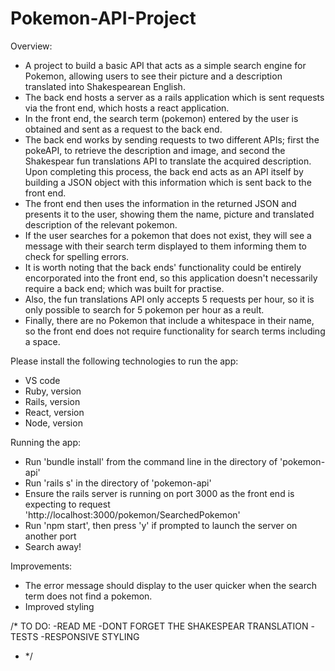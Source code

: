 # Pokemon-API-Project

Overview:
 -  A project to build a basic API that acts as a simple search engine for Pokemon, allowing users to see their picture and a description translated into
    Shakespearean English.
 -  The back end hosts a server as a rails application which is sent requests via the front end, which hosts a react application.
 -  In the front end, the search term (pokemon) entered by the user is obtained and sent as a request to the back end.
 -  The back end works by sending requests to two different APIs; first the pokeAPI, to retrieve the description and image, and second the 
    Shakespear fun translations API to translate the acquired description. Upon completing this process, the back end acts as an API itself by building
    a JSON object with this information which is sent back to the front end.
 -  The front end then uses the information in the returned JSON and presents it to the user, showing them the name, picture and translated description of
    the relevant pokemon.
 -  If the user searches for a pokemon that does not exist, they will see a message with their search term displayed to them informing them to check for spelling errors.
 -  It is worth noting that the back ends' functionality could be entirely encorporated into the front end, so this application doesn't necessarily require a back end; 
    which was built for practise.
 -  Also, the fun translations API only accepts 5 requests per hour, so it is only possible to search for 5 pokemon per hour as a reult.
 -  Finally, there are no Pokemon that include a whitespace in their name, so the front end does not require functionality for search terms including a space. 


Please install the following technologies to run the app:
  -  VS code
  -  Ruby, version
  -  Rails, version
  -  React, version
  -  Node, version


Running the app:
  -  Run 'bundle install' from the command line in the directory of 'pokemon-api'
  -  Run 'rails s' in the directory of 'pokemon-api'
  -  Ensure the rails server is running on port 3000 as the front end is expecting to request 'http://localhost:3000/pokemon/SearchedPokemon'
  -  Run 'npm start', then press 'y' if prompted to launch the server on another port
  -  Search away!


Improvements:
  - The error message should display to the user quicker when the search term does not find a pokemon.
  - Improved styling

/* TO DO:
-READ ME
-DONT FORGET THE SHAKESPEAR TRANSLATION
-TESTS
-RESPONSIVE STYLING
- */
